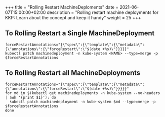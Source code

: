 +++
title = "Rolling Restart MachineDeploments"
date = 2021-06-07T15:00:00+02:00
description = "Rolling restart machine deployments for KKP: Learn about the concept and keep it handy"
weight = 25
+++

## To Rolling Restart a Single MachineDeployment

```shell
forceRestartAnnotations="{\"spec\":{\"template\":{\"metadata\":{\"annotations\":{\"forceRestart\":\"$(date +%s)\"}}}}}"
kubectl patch machinedeployment -n kube-system <NAME> --type=merge -p $forceRestartAnnotations 
```

## To Rolling Restart all MachineDeployments

```shell
forceRestartAnnotations="{\"spec\":{\"template\":{\"metadata\":{\"annotations\":{\"forceRestart\":\"$(date +%s)\"}}}}}"
for md in $(kubectl get machinedeployments -n kube-system --no-headers | awk '{print $1}'); do
  kubectl patch machinedeployment -n kube-system $md --type=merge -p $forceRestartAnnotations
done
```
